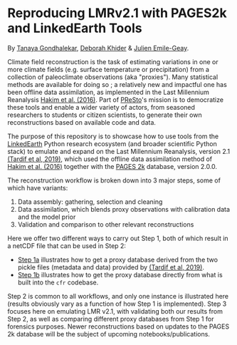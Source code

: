 # Reproducing LMRv2.1 with PAGES2k and LinkedEarth Tools

By [Tanaya Gondhalekar](https://orcid.org/0009-0004-2440-3266), [Deborah Khider](https://orcid.org/0000-0001-7501-8430) & [Julien Emile-Geay](https://orcid.org/0000-0001-5920-4751). 

Climate field reconstruction is the task of estimating variations in one or more climate fields (e.g. surface temperature or precipitation) from a collection of paleoclimate observations (aka "proxies"). Many statistical methods are available for doing so ; a relatively new and impactful one has been offline data assimilation, as implemented in the Last Millennium Reanalysis [Hakim et al. (2016)](http://dx.doi.org/10.1002/2016JD024751). Part of [PReSto](https://paleopresto.com)'s mission is to democratize these tools and enable a wider variety of actors, from seasoned researchers to students or citizen scientists, to generate their own reconstructions based on available code and data.  

The purpose of this repository is to showcase how to use tools from the [LinkedEarth](http://linked.earth) Python research ecosystem (and broader scientific Python stack) to emulate and expand on the Last Millennium Reanalysis, version 2.1 [(Tardif et al, 2019)](https://doi.org/10.5194/cp-15-1251-2019), which used the offline data assimilation method of [Hakim et al. (2016)](http://dx.doi.org/10.1002/2016JD024751) together with the [PAGES 2k](http://dx.doi.org/10.1038/sdata.2017.88) database, version 2.0.0. 

The reconstruction workflow is broken down into 3 major steps, some of which have variants:
1. Data assembly: gathering, selection and cleaning
2. Data assimilation, which blends proxy observations with calibration data and the model prior
3. Validation and comparison to other relevant reconstructions

Here we offer two different ways to carry out Step 1, both of which result in a netCDF file that can be used in Step 2:

- [Step 1a](./C01_a_db_assembly_Tardif2019_pickle.html) illustrates how to get a proxy database derived from the two pickle files (metadata and data) provided by [(Tardif et al, 2019)](https://doi.org/10.5194/cp-15-1251-2019).
- [Step 1b](./C01_b_db_assembly_cfr_PAGES2k.html) illustrates how to get the proxy database directly from what is built into the `cfr` codebase. 

Step 2 is common to all workflows, and only one instance is illustrated here (results obviously vary as a function of how Step 1 is implemented). Step 3 focuses here on emulating LMR v2.1, with validating both our results from Step 2, as well as comparing different proxy databases from Step 1 for forensics purposes. Newer reconstructions based on updates to the PAGES 2k database will be the subject of upcoming notebooks/publications.
